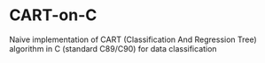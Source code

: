 # CART-on-C
Naive implementation of CART (Classification And Regression Tree) algorithm in C (standard C89/C90) for data classification